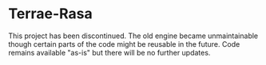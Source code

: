 Terrae-Rasa
===========

This project has been discontinued. The old engine became unmaintainable though certain parts of the code might be reusable in the future. Code remains available "as-is" but there will be no further updates. 
